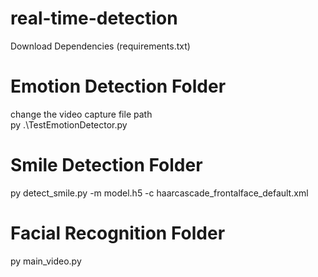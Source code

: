 # real-time-detection

Download Dependencies (requirements.txt)

# Emotion Detection Folder
change the video capture file path  <br />
py .\TestEmotionDetector.py


# Smile Detection Folder
py detect_smile.py -m model.h5 -c haarcascade_frontalface_default.xml



# Facial Recognition Folder
py main_video.py 
